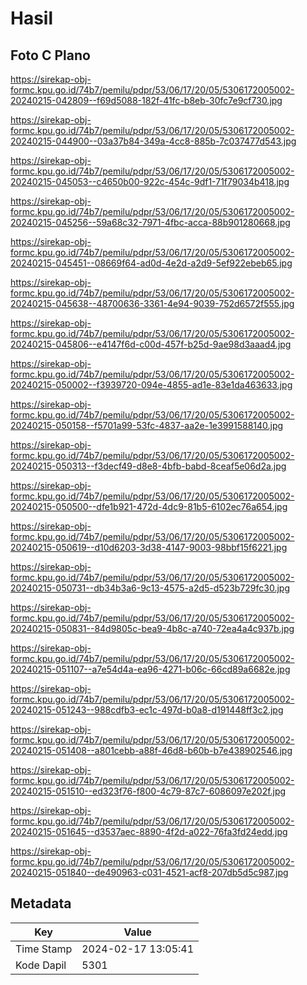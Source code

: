 # Hasil

## Foto C Plano

https://sirekap-obj-formc.kpu.go.id/74b7/pemilu/pdpr/53/06/17/20/05/5306172005002-20240215-042809--f69d5088-182f-41fc-b8eb-30fc7e9cf730.jpg

https://sirekap-obj-formc.kpu.go.id/74b7/pemilu/pdpr/53/06/17/20/05/5306172005002-20240215-044900--03a37b84-349a-4cc8-885b-7c037477d543.jpg

https://sirekap-obj-formc.kpu.go.id/74b7/pemilu/pdpr/53/06/17/20/05/5306172005002-20240215-045053--c4650b00-922c-454c-9df1-71f79034b418.jpg

https://sirekap-obj-formc.kpu.go.id/74b7/pemilu/pdpr/53/06/17/20/05/5306172005002-20240215-045256--59a68c32-7971-4fbc-acca-88b901280668.jpg

https://sirekap-obj-formc.kpu.go.id/74b7/pemilu/pdpr/53/06/17/20/05/5306172005002-20240215-045451--08669f64-ad0d-4e2d-a2d9-5ef922ebeb65.jpg

https://sirekap-obj-formc.kpu.go.id/74b7/pemilu/pdpr/53/06/17/20/05/5306172005002-20240215-045638--48700636-3361-4e94-9039-752d6572f555.jpg

https://sirekap-obj-formc.kpu.go.id/74b7/pemilu/pdpr/53/06/17/20/05/5306172005002-20240215-045806--e4147f6d-c00d-457f-b25d-9ae98d3aaad4.jpg

https://sirekap-obj-formc.kpu.go.id/74b7/pemilu/pdpr/53/06/17/20/05/5306172005002-20240215-050002--f3939720-094e-4855-ad1e-83e1da463633.jpg

https://sirekap-obj-formc.kpu.go.id/74b7/pemilu/pdpr/53/06/17/20/05/5306172005002-20240215-050158--f5701a99-53fc-4837-aa2e-1e3991588140.jpg

https://sirekap-obj-formc.kpu.go.id/74b7/pemilu/pdpr/53/06/17/20/05/5306172005002-20240215-050313--f3decf49-d8e8-4bfb-babd-8ceaf5e06d2a.jpg

https://sirekap-obj-formc.kpu.go.id/74b7/pemilu/pdpr/53/06/17/20/05/5306172005002-20240215-050500--dfe1b921-472d-4dc9-81b5-6102ec76a654.jpg

https://sirekap-obj-formc.kpu.go.id/74b7/pemilu/pdpr/53/06/17/20/05/5306172005002-20240215-050619--d10d6203-3d38-4147-9003-98bbf15f6221.jpg

https://sirekap-obj-formc.kpu.go.id/74b7/pemilu/pdpr/53/06/17/20/05/5306172005002-20240215-050731--db34b3a6-9c13-4575-a2d5-d523b729fc30.jpg

https://sirekap-obj-formc.kpu.go.id/74b7/pemilu/pdpr/53/06/17/20/05/5306172005002-20240215-050831--84d9805c-bea9-4b8c-a740-72ea4a4c937b.jpg

https://sirekap-obj-formc.kpu.go.id/74b7/pemilu/pdpr/53/06/17/20/05/5306172005002-20240215-051107--a7e54d4a-ea96-4271-b06c-66cd89a6682e.jpg

https://sirekap-obj-formc.kpu.go.id/74b7/pemilu/pdpr/53/06/17/20/05/5306172005002-20240215-051243--988cdfb3-ec1c-497d-b0a8-d191448ff3c2.jpg

https://sirekap-obj-formc.kpu.go.id/74b7/pemilu/pdpr/53/06/17/20/05/5306172005002-20240215-051408--a801cebb-a88f-46d8-b60b-b7e438902546.jpg

https://sirekap-obj-formc.kpu.go.id/74b7/pemilu/pdpr/53/06/17/20/05/5306172005002-20240215-051510--ed323f76-f800-4c79-87c7-6086097e202f.jpg

https://sirekap-obj-formc.kpu.go.id/74b7/pemilu/pdpr/53/06/17/20/05/5306172005002-20240215-051645--d3537aec-8890-4f2d-a022-76fa3fd24edd.jpg

https://sirekap-obj-formc.kpu.go.id/74b7/pemilu/pdpr/53/06/17/20/05/5306172005002-20240215-051840--de490963-c031-4521-acf8-207db5d5c987.jpg


## Metadata

| Key        | Value               |
| ---------- | ------------------- |
| Time Stamp | 2024-02-17 13:05:41 |
| Kode Dapil | 5301                |



